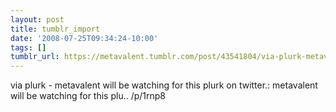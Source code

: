 ```yaml
---
layout: post
title: tumblr_import
date: '2008-07-25T09:34:24-10:00'
tags: []
tumblr_url: https://metavalent.tumblr.com/post/43541804/via-plurk-metavalent-will-be-watching-for-this
---
```

via plurk - metavalent will be watching for this plurk on twitter.: metavalent will be watching for this plu.. /p/1rnp8

